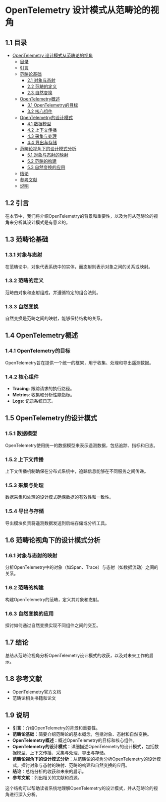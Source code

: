 #  OpenTelemetry 设计模式从范畴论的视角

## 1.1 目录

- [OpenTelemetry 设计模式从范畴论的视角](#opentelemetry-设计模式从范畴论的视角)
  - [目录](#目录)
  - [引言](#引言)
  - [范畴论基础](#范畴论基础)
    - [2.1 对象与态射](#21-对象与态射)
    - [2.2 范畴的定义](#22-范畴的定义)
    - [2.3 自然变换](#23-自然变换)
  - [OpenTelemetry概述](#opentelemetry概述)
    - [3.1 OpenTelemetry的目标](#31-opentelemetry的目标)
    - [3.2 核心组件](#32-核心组件)
  - [OpenTelemetry的设计模式](#opentelemetry的设计模式)
    - [4.1 数据模型](#41-数据模型)
    - [4.2 上下文传播](#42-上下文传播)
    - [4.3 采集与处理](#43-采集与处理)
    - [4.4 导出与存储](#44-导出与存储)
  - [范畴论视角下的设计模式分析](#范畴论视角下的设计模式分析)
    - [5.1 对象与态射的映射](#51-对象与态射的映射)
    - [5.2 范畴的构建](#52-范畴的构建)
    - [5.3 自然变换的应用](#53-自然变换的应用)
  - [结论](#结论)
  - [参考文献](#参考文献)
  - [说明](#说明)

## 1.2 引言

在本节中，我们将介绍OpenTelemetry的背景和重要性，以及为何从范畴论的视角来分析其设计模式是有意义的。

## 1.3 范畴论基础

### 1.3.1 对象与态射

在范畴论中，对象代表系统中的实体，而态射则表示对象之间的关系或映射。

### 1.3.2 范畴的定义

范畴由对象和态射组成，并遵循特定的组合法则。

### 1.3.3 自然变换

自然变换是范畴之间的映射，能够保持结构的关系。

## 1.4 OpenTelemetry概述

### 1.4.1 OpenTelemetry的目标

OpenTelemetry旨在提供一个统一的框架，用于收集、处理和导出遥测数据。

### 1.4.2 核心组件

- **Tracing**: 跟踪请求的执行路径。
- **Metrics**: 收集和分析性能指标。
- **Logs**: 记录系统日志。

## 1.5 OpenTelemetry的设计模式

### 1.5.1 数据模型

OpenTelemetry使用统一的数据模型来表示遥测数据，包括追踪、指标和日志。

### 1.5.2 上下文传播

上下文传播机制确保在分布式系统中，追踪信息能够在不同服务之间传递。

### 1.5.3 采集与处理

数据采集和处理的设计模式确保数据的有效性和一致性。

### 1.5.4 导出与存储

导出模块负责将遥测数据发送到后端存储或分析工具。

## 1.6 范畴论视角下的设计模式分析

### 1.6.1 对象与态射的映射

分析OpenTelemetry中的对象（如Span、Trace）与态射（如数据流动）之间的关系。

### 1.6.2 范畴的构建

构建OpenTelemetry的范畴，定义其对象和态射。

### 1.6.3 自然变换的应用

探讨如何通过自然变换实现不同组件之间的交互。

## 1.7 结论

总结从范畴论视角分析OpenTelemetry设计模式的收获，以及对未来工作的启示。

## 1.8 参考文献

- OpenTelemetry官方文档
- 范畴论相关书籍和论文

## 1.9 说明

- **引言**：介绍OpenTelemetry的背景和重要性。
- **范畴论基础**：简要介绍范畴论的基本概念，包括对象、态射和自然变换。
- **OpenTelemetry概述**：概述OpenTelemetry的目标和核心组件。
- **OpenTelemetry的设计模式**：详细描述OpenTelemetry的设计模式，包括数据模型、上下文传播、采集与处理、导出与存储。
- **范畴论视角下的设计模式分析**：从范畴论的视角分析OpenTelemetry的设计模式，探讨对象与态射的映射、范畴的构建和自然变换的应用。
- **结论**：总结分析的收获和未来的启示。
- **参考文献**：列出相关的文献和资源。

这个结构可以帮助读者系统地理解OpenTelemetry的设计模式，并从范畴论的视角进行深入分析。
